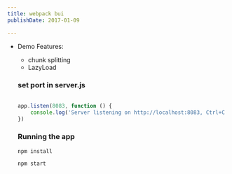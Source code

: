 ```yaml
---
title: webpack bui
publishDate: 2017-01-09

---
```




- Demo Features:

  - chunk splitting
  - LazyLoad





  ### set port in server.js

  ```js

  app.listen(8083, function () {
      console.log('Server listening on http://localhost:8083, Ctrl+C to stop')
  })

  ```


  ### Running the app
    ```
    npm install

    npm start
    ```
